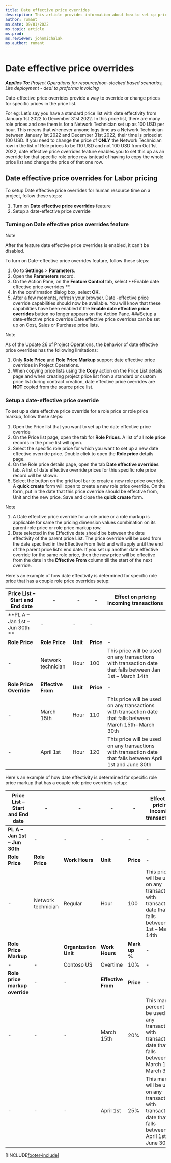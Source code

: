 ```yaml
---
title: Date effective price overrides
description: This article provides information about how to set up price overrides for specific prices in the price list.
author: rumant
ms.date: 09/01/2022
ms.topic: article
ms.prod:
ms.reviewer: johnmichalak
ms.author: rumant
---
```


# Date effective price overrides 

_**Applies To:** Project Operations for resource/non-stocked based scenarios, Lite deployment - deal to proforma invoicing_

Date-effective price overrides provide a way to override or change prices for specific prices in the price list. 

For eg: Let’s say you have a standard price list with date effectivity from January 1st 2022 to December 31st 2022. In this price list, there are many role prices and one them is for a Network Technician set up as 100 USD per hour. This means that whenever anyone logs time as a Network Technician between January 1st 2022 and December 31st 2022, their time is priced at 100 USD.
If you need to change the price of **ONLY** the Network Technician row in the list of Role prices to be 110 USD and not 100 USD from Oct 1st 2022, date effective price overrides feature enables you to set this up as an override for that specific role price row isntead of having to copy the whole price list and change the price of that one row.

## Date effective price overrides for Labor pricing 
To setup Date effective price overrides for human resource time on a project, follow these steps:
1.	Turn on **Date effective price overrides** feature
2.	Setup a date-effective price override

### Turning on **Date effective price overrides** feature

> [!NOTE]
> After the feature date effective price overrides is enabled, it can't be disabled.

To turn on Date-effective price overrides feature, follow these steps:

1.	Go to **Settings** \> **Parameters**.
2.	Open the **Parameters** record.
3.	On the Action Pane, on the **Feature Control** tab, select **Enable date effective price overrides **.
4.	In the confirmation dialog box, select **OK**.
5.	After a few moments, refresh your browser. Date -effective price override capabilities should now be available. You will know that these capabilities have been enabled if the **Enable date effective price overrides** button no longer appears on the Action Pane.
###Setup a date-effective price override
Date effective price overrides can be set up on Cost, Sales or Purchase price lists. 

> [!NOTE]
> As of the Update 26 of Project Operations, the behavior of date effective price overrides has the following limitations:
>1. Only **Role Price** and **Role Price Markup** support date effective price overrides in Project Operations. 
>2. When copying price lists using the **Copy** action on the Price List details page and when creating project price list from a standard or custom price list during contract creation, date effective price overrides are **NOT** copied from the source price list. 

### Setup a date-effective price override

To set up a date effective price override for a role price or role price markup, follow these steps:

1.	Open the Price list that you want to set up the date effective price override
2.	On the Price list page, open the tab for **Role Prices**. A list of all **role price** records in the price list will open. 
3.	Select the specific role price for which you want to set up a new date effective override price. Double click to open the **Role price** details page.
4.	On the Role price details page, open the tab **Date effective overrides** tab. A list of date effective override prices for this specific role price record will be shown.
5.	Select the button on the grid tool bar to create a new role price override. A **quick create** form will open to create a new role price override. On the form, put in the date that this price override should be effective from, Unit and the new price. Save and close the **quick create** form. 
> [!NOTE]
>1. A Date effective price override for a role price or a role markup is applicable for same the pricing dimension  values combination on its parent role price or   role price markup row. 
>2. Date selected in the Effective date should be between the date effectivity of the parent price List. The price override will be used from the date specified in the Effective From field and will apply until the end of the parent price list’s end date. If you set up another date effective override for the same role price, then the new price will be effective from the date in the **Effective From** column till the start of the next override. 

Here's an example of how date effectivity is determined for specific role price that has a couple role price overrides setup:

| **Price List – Start and End date** |-|-|-| **Effect on pricing incoming transactions** |
| --- | ----- | ----- | ----- | --- |
|**PL A – Jan 1st – Jun 30th **|-|-|-|
| **Role Price** | **Role Price** | **Unit** | **Price** | -|
|- | Network technician | Hour | 100 | This price will be used on any transactions with transaction date that falls between Jan 1st – March 14th |
| **Role Price Override** | **Effective From** | **Unit** | **Price** | -|
| -| March 15th | Hour | 110 | This price will be used on any transactions with transaction date that falls between March 15th– March 30th |
| -| April 1st | Hour | 120 | This price will be used on any transactions with transaction date that falls between April 1st and June 30th |

Here's an example of how date effectivity is determined for specific role price markup that has a couple role price overrides setup:

| **Price List – Start and End date** | -|- |- |- | **Effect on pricing incoming transactions** |
| --- | --- | --- | --- | ----- | --- |
| **PL A – Jan 1st – Jun 30th** | -|- |- |- |- |
| **Role Price** | **Role Price** | **Work Hours** | **Unit** | **Price** |- |
| -| Network technician | Regular | Hour | 100 | This price will be used on any transactions with transaction date that falls between Jan 1st – March 14th |
| **Role Price Markup** | | **Organization Unit** | **Work Hours** | **Mark up %** | -|
| -| -| Contoso US | Overtime | 10% | -|
| **Role price markup override** |- |- | **Effective From** | **Price** | -|
|- |- | -| March 15th | 20% | This markup percent will be used on any transactions with transaction date that falls between March 15th– March 30th |
|- |- | -| April 1st | 25% | This markup will be used on any transactions with transaction date that falls between April 1st and June 30th |


[!INCLUDE[footer-include](../includes/footer-banner.md)]
